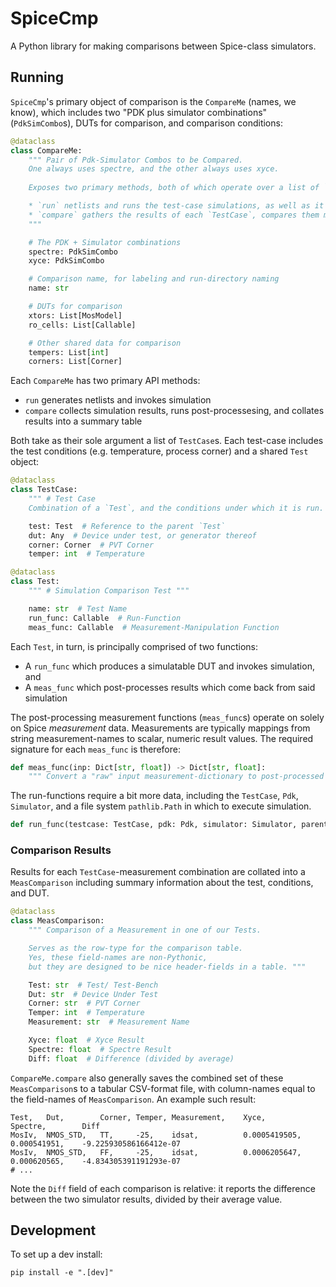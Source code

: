 
# SpiceCmp 

A Python library for making comparisons between Spice-class simulators.


## Running

`SpiceCmp`'s primary object of comparison is the `CompareMe` (names, we know), which includes two 
"PDK plus simulator combinations" (`PdkSimCombo`s), DUTs for comparison, and comparison conditions: 

```python
@dataclass
class CompareMe:
    """ Pair of Pdk-Simulator Combos to be Compared. 
    One always uses spectre, and the other always uses xyce. 
    
    Exposes two primary methods, both of which operate over a list of `TestCase`s: 

    * `run` netlists and runs the test-case simulations, as well as it can. 
    * `compare` gathers the results of each `TestCase`, compares them measurement-by-measurement, creates and saves a summary table. 
    """

    # The PDK + Simulator combinations
    spectre: PdkSimCombo
    xyce: PdkSimCombo

    # Comparison name, for labeling and run-directory naming
    name: str

    # DUTs for comparison
    xtors: List[MosModel]
    ro_cells: List[Callable]

    # Other shared data for comparison
    tempers: List[int]
    corners: List[Corner]
```

Each `CompareMe` has two primary API methods: 

* `run` generates netlists and invokes simulation 
* `compare` collects simulation results, runs post-processesing, and collates results into a summary table

Both take as their sole argument a list of `TestCase`s. 
Each test-case includes the test conditions (e.g. temperature, process corner) 
and a shared `Test` object: 

```python 
@dataclass
class TestCase:
    """ # Test Case 
    Combination of a `Test`, and the conditions under which it is run. """

    test: Test  # Reference to the parent `Test`
    dut: Any  # Device under test, or generator thereof
    corner: Corner  # PVT Corner
    temper: int  # Temperature

@dataclass
class Test:
    """ # Simulation Comparison Test """

    name: str  # Test Name
    run_func: Callable  # Run-Function
    meas_func: Callable  # Measurement-Manipulation Function
```

Each `Test`, in turn, is principally comprised of two functions: 

* A `run_func` which produces a simulatable DUT and invokes simulation, and 
* A `meas_func` which post-processes results which come back from said simulation 

The post-processing measurement functions (`meas_func`s) operate on solely on Spice *measurement* data. 
Measurements are typically mappings from string measurement-names to scalar, numeric result values. 
The required signature for each `meas_func` is therefore: 

```python
def meas_func(inp: Dict[str, float]) -> Dict[str, float]:
    """ Convert a "raw" input measurement-dictionary to post-processed form. """
```

The run-functions require a bit more data, including the `TestCase`, `Pdk`, `Simulator`, 
and a file system `pathlib.Path` in which to execute simulation. 

```python
def run_func(testcase: TestCase, pdk: Pdk, simulator: Simulator, parentdir: Path) -> None:
```

### Comparison Results 

Results for each `TestCase`-measurement combination are collated into a `MeasComparison` 
including summary information about the test, conditions, and DUT. 

```python
@dataclass
class MeasComparison:
    """ Comparison of a Measurement in one of our Tests. 

    Serves as the row-type for the comparison table. 
    Yes, these field-names are non-Pythonic, 
    but they are designed to be nice header-fields in a table. """

    Test: str  # Test/ Test-Bench
    Dut: str  # Device Under Test
    Corner: str  # PVT Corner
    Temper: int  # Temperature
    Measurement: str  # Measurement Name

    Xyce: float  # Xyce Result
    Spectre: float  # Spectre Result
    Diff: float  # Difference (divided by average)
```

`CompareMe.compare` also generally saves the combined set of these `MeasComparison`s to a tabular CSV-format file, 
with column-names equal to the field-names of `MeasComparison`. An example such result: 

```
Test,   Dut,        Corner, Temper, Measurement,    Xyce,           Spectre,        Diff
MosIv,  NMOS_STD,   TT,     -25,    idsat,          0.0005419505,   0.000541951,    -9.225930586166412e-07
MosIv,  NMOS_STD,   FF,     -25,    idsat,          0.0006205647,   0.000620565,    -4.834305391191293e-07
# ...
```

Note the `Diff` field of each comparison is relative: it reports the difference between the two simulator results, divided by their average value. 


## Development

To set up a dev install: 
```
pip install -e ".[dev]"
```

